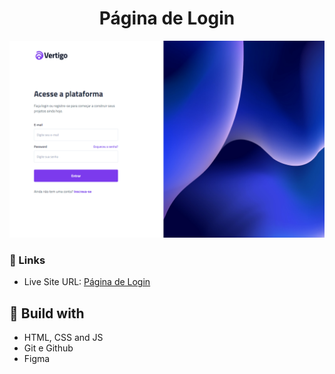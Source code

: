 <h1 align="center">Página de Login</h1>

![](./screenshot.png)

### 🔗 Links

- Live Site URL: [Página de Login](https://lucazcruz.github.io/bora-codar/pagina-de-login/)

## 🚀 Build with

- HTML, CSS and JS
- Git e Github
- Figma
